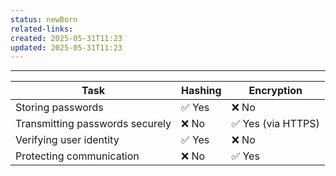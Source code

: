 ```yaml
---
status: newBorn
related-links: 
created: 2025-05-31T11:23
updated: 2025-05-31T11:23
---
```

---

|Task|Hashing|Encryption|
|---|---|---|
|Storing passwords|✅ Yes|❌ No|
|Transmitting passwords securely|❌ No|✅ Yes (via HTTPS)|
|Verifying user identity|✅ Yes|❌ No|
|Protecting communication|❌ No|✅ Yes|

